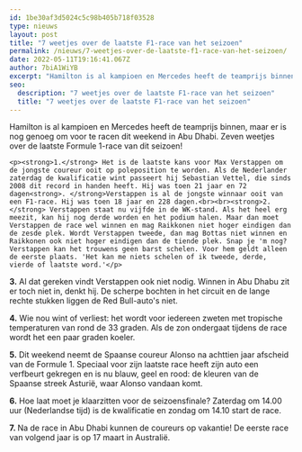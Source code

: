 ```yaml
---
id: 1be30af3d5024c5c98b405b718f03528
type: nieuws
layout: post
title: "7 weetjes over de laatste F1-race van het seizoen"
permalink: /nieuws/7-weetjes-over-de-laatste-f1-race-van-het-seizoen/
date: 2022-05-11T19:16:41.067Z
author: 7biA1WiYB
excerpt: "Hamilton is al kampioen en Mercedes heeft de teamprijs binnen, maar er is nog genoeg om voor te racen dit weekend in Abu Dhabi. Zeven weetjes over de laatste Formule 1-race van dit seizoen!  "
seo:
  description: "7 weetjes over de laatste F1-race van het seizoen"
  title: "7 weetjes over de laatste F1-race van het seizoen"
---
```

Hamilton is al kampioen en Mercedes heeft de teamprijs binnen, maar er is nog genoeg om voor te racen dit weekend in Abu Dhabi. Zeven weetjes over de laatste Formule 1-race van dit seizoen!  

    <p><strong>1.</strong> Het is de laatste kans voor Max Verstappen om de jongste coureur ooit op poleposition te worden. Als de Nederlander zaterdag de kwalificatie wint passeert hij Sebastian Vettel, die sinds 2008 dit record in handen heeft. Hij was toen 21 jaar en 72 dagen<strong>. </strong>Verstappen is al de jongste winnaar ooit van een F1-race. Hij was toen 18 jaar en 228 dagen.<br><br><strong>2.</strong> Verstappen staat nu vijfde in de WK-stand. Als het heel erg meezit, kan hij nog derde worden en het podium halen. Maar dan moet Verstappen de race wel winnen en mag Raikkonen niet hoger eindigen dan de zesde plek. Wordt Verstappen tweede, dan mag Bottas niet winnen en Raikkonen ook niet hoger eindigen dan de tiende plek. Snap je 'm nog? Verstappen kan het trouwens geen barst schelen. Voor hem geldt alleen de eerste plaats. 'Het kan me niets schelen of ik tweede, derde, vierde of laatste word.'</p>
<p><strong>3.</strong> Al dat gereken vindt Verstappen ook niet nodig. Winnen in Abu Dhabu zit er toch niet in, denkt hij. De scherpe bochten in het circuit en de lange rechte stukken liggen de Red Bull-auto's niet.</p>
<p><strong>4.</strong> Wie nou wint of verliest: het wordt voor iedereen zweten met tropische temperaturen van rond de 33 graden. Als de zon ondergaat tijdens de race wordt het een paar graden koeler.</p>
<p><strong>5.</strong> Dit weekend neemt de Spaanse coureur Alonso na achttien jaar afscheid van de Formule 1. Speciaal voor zijn laatste race heeft zijn auto een verfbeurt gekregen en is nu blauw, geel en rood: de kleuren van de Spaanse streek Asturië, waar Alonso vandaan komt.</p>
<p><strong>6.</strong> Hoe laat moet je klaarzitten voor de seizoensfinale? Zaterdag om 14.00 uur (Nederlandse tijd) is de kwalificatie en zondag om 14.10 start de race.</p>
<p><strong>7. </strong>Na de race in Abu Dhabi kunnen de coureurs op vakantie! De eerste race van volgend jaar is op 17 maart in Australië.</p>  

